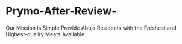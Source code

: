 # Prymo-After-Review-
Our Mission is Simple Provide Abuja Residents with the Freshest and Highest-quality Meats Available
